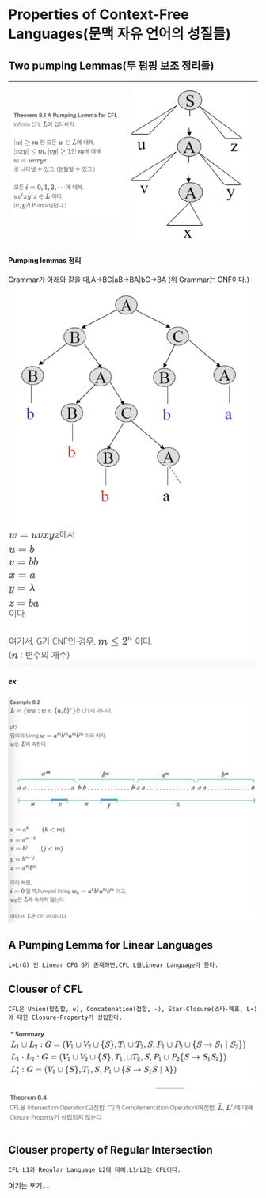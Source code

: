 # Properties of Context-Free Languages(문맥 자유 언어의 성질들)

## Two pumping Lemmas(두 펌핑 보조 정리들)
|![](./img/46.png)|![](./img/47.png)|
|-----|-----|

#### Pumping lemmas 정리
Grammar가 아래와 같을 때,A→BC|aB→BA|bC→BA
(위 Grammar는 CNF이다.)
![](./img/48.png)

##### ex
![](./img/49.png)

## A Pumping Lemma for Linear Languages
    L=L(G) 인 Linear CFG G가 존재하면,CFL L을Linear Language라 한다.

## Clouser of CFL
    CFL은 Union(합집합, ∪), Concatenation(접합, ⋅), Star-Closure(스타-폐포, L∗)에 대한 Closure-Property가 성립한다.
![](./img/50.png)
![](./img/51.png)

## Clouser property of Regular Intersection
    CFL L1과 Regular Language L2에 대해,L1∩L2는 CFL이다.

여기는 포기....